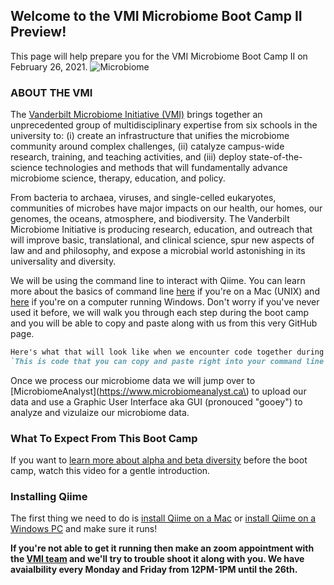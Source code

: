 ## Welcome to the VMI Microbiome Boot Camp II Preview!

This page will help prepare you for the VMI Microbiome Boot Camp II on February 26, 2021. 
![Microbiome](https://static01.nyt.com/images/2017/11/07/science/07BRODY/07BRODY-articleLarge.jpg?quality=75&auto=webp&disable=upscale)


### ABOUT THE VMI 

The [Vanderbilt Microbiome Initiative (VMI)](https://lab.vanderbilt.edu/microbiome/) brings together an unprecedented group of multidisciplinary expertise from six schools in the university to: (i) create an infrastructure that unifies the microbiome community around complex challenges, (ii) catalyze campus-wide research, training, and teaching activities, and (iii) deploy state-of-the-science technologies and methods that will fundamentally advance microbiome science, therapy, education, and policy.

From bacteria to archaea, viruses, and single-celled eukaryotes, communities of microbes have major impacts on our health, our homes, our genomes, the oceans, atmosphere, and biodiversity. The Vanderbilt Microbiome Initiative is producing research, education, and outreach that will improve basic, translational, and clinical science, spur new aspects of law and and philosophy, and expose a microbial world astonishing in its universality and diversity.


We will be using the command line to interact with Qiime. You can learn more about the basics of command line [here](https://youtu.be/5XgBd6rjuDQ) if you're on a Mac (UNIX) and [here](https://youtu.be/MBBWVgE0ewk) if you're on a computer running Windows. Don't worry if you've never used it before, we will walk you through each step during the boot camp and you will be able to copy and paste along with us from this very GitHub page.

```markdown 
Here's what that will look like when we encounter code together during the boot camp:
`This is code that you can copy and paste right into your command line =D `
```
Once we process our microbiome data we will jump over to [MicrobiomeAnalyst](https://www.microbiomeanalyst.ca\) to upload our data and use a Graphic User Interface aka GUI (pronouced "gooey") to analyze and vizulaize our microbiome data. 




### What To Expect From This Boot Camp

If you want to [learn more about alpha and beta diversity](https://youtu.be/CQaFT_vVQvw) before the boot camp, watch this video for a gentle introduction. 
### Installing Qiime

The first thing we need to do is [install Qiime on a Mac](https://youtu.be/1vRQ2MPRRpo) or [install Qiime on a Windows PC](https://youtu.be/b4l_wIJ1dwE) and make sure it runs! 

**If you're not able to get it running then make an zoom appointment with the [VMI team](mailto:robert.h.markowitz@vanderbilt.edu) and we'll try to trouble shoot it along with you. We have avaialbility every Monday and Friday from 12PM-1PM until the 26th.**





